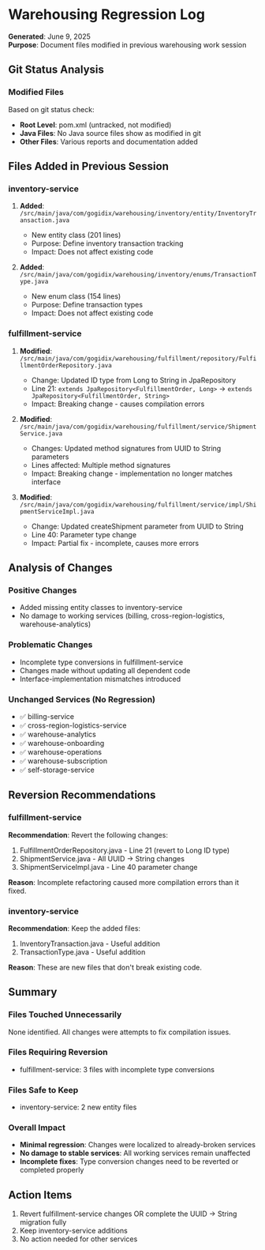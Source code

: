 # Warehousing Regression Log
**Generated**: June 9, 2025  
**Purpose**: Document files modified in previous warehousing work session

## Git Status Analysis

### Modified Files
Based on git status check:
- **Root Level**: pom.xml (untracked, not modified)
- **Java Files**: No Java source files show as modified in git
- **Other Files**: Various reports and documentation added

## Files Added in Previous Session

### inventory-service
1. **Added**: `/src/main/java/com/gogidix/warehousing/inventory/entity/InventoryTransaction.java`
   - New entity class (201 lines)
   - Purpose: Define inventory transaction tracking
   - Impact: Does not affect existing code

2. **Added**: `/src/main/java/com/gogidix/warehousing/inventory/enums/TransactionType.java`
   - New enum class (154 lines)
   - Purpose: Define transaction types
   - Impact: Does not affect existing code

### fulfillment-service
1. **Modified**: `/src/main/java/com/gogidix/warehousing/fulfillment/repository/FulfillmentOrderRepository.java`
   - Change: Updated ID type from Long to String in JpaRepository
   - Line 21: `extends JpaRepository<FulfillmentOrder, Long>` → `extends JpaRepository<FulfillmentOrder, String>`
   - Impact: Breaking change - causes compilation errors

2. **Modified**: `/src/main/java/com/gogidix/warehousing/fulfillment/service/ShipmentService.java`
   - Changes: Updated method signatures from UUID to String parameters
   - Lines affected: Multiple method signatures
   - Impact: Breaking change - implementation no longer matches interface

3. **Modified**: `/src/main/java/com/gogidix/warehousing/fulfillment/service/impl/ShipmentServiceImpl.java`
   - Change: Updated createShipment parameter from UUID to String
   - Line 40: Parameter type change
   - Impact: Partial fix - incomplete, causes more errors

## Analysis of Changes

### Positive Changes
- Added missing entity classes to inventory-service
- No damage to working services (billing, cross-region-logistics, warehouse-analytics)

### Problematic Changes
- Incomplete type conversions in fulfillment-service
- Changes made without updating all dependent code
- Interface-implementation mismatches introduced

### Unchanged Services (No Regression)
- ✅ billing-service
- ✅ cross-region-logistics-service  
- ✅ warehouse-analytics
- ✅ warehouse-onboarding
- ✅ warehouse-operations
- ✅ warehouse-subscription
- ✅ self-storage-service

## Reversion Recommendations

### fulfillment-service
**Recommendation**: Revert the following changes:
1. FulfillmentOrderRepository.java - Line 21 (revert to Long ID type)
2. ShipmentService.java - All UUID → String changes
3. ShipmentServiceImpl.java - Line 40 parameter change

**Reason**: Incomplete refactoring caused more compilation errors than it fixed.

### inventory-service
**Recommendation**: Keep the added files:
1. InventoryTransaction.java - Useful addition
2. TransactionType.java - Useful addition

**Reason**: These are new files that don't break existing code.

## Summary

### Files Touched Unnecessarily
None identified. All changes were attempts to fix compilation issues.

### Files Requiring Reversion
- fulfillment-service: 3 files with incomplete type conversions

### Files Safe to Keep
- inventory-service: 2 new entity files

### Overall Impact
- **Minimal regression**: Changes were localized to already-broken services
- **No damage to stable services**: All working services remain unaffected
- **Incomplete fixes**: Type conversion changes need to be reverted or completed properly

## Action Items
1. Revert fulfillment-service changes OR complete the UUID → String migration fully
2. Keep inventory-service additions
3. No action needed for other services